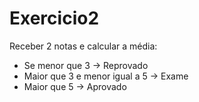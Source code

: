# Exercicio2
Receber 2 notas e calcular a média:
- Se menor que 3 -> Reprovado
- Maior que 3 e menor igual a 5 -> Exame
- Maior que 5 -> Aprovado
